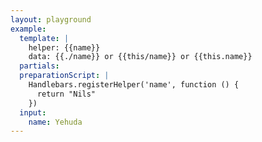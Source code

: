 ```yaml
---
layout: playground
example:
  template: |
    helper: {{name}}
    data: {{./name}} or {{this/name}} or {{this.name}}
  partials:
  preparationScript: |
    Handlebars.registerHelper('name', function () {
      return "Nils"
    })
  input:
    name: Yehuda
---
```

